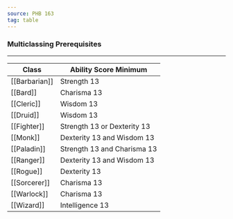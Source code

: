 ```yaml
---
source: PHB 163
tag: table
---
```


### Multiclassing Prerequisites
---
|Class|Ability Score Minimum|
|----|------------|
|[[Barbarian]]|Strength 13|
|[[Bard]]|Charisma 13|
|[[Cleric]]|Wisdom 13|
|[[Druid]]|Wisdom 13|
|[[Fighter]]|Strength 13 or Dexterity 13|
|[[Monk]]|Dexterity 13 and Wisdom 13|
|[[Paladin]]|Strength 13 and Charisma 13|
|[[Ranger]]|Dexterity 13 and Wisdom 13|
|[[Rogue]]|Dexterity 13|
|[[Sorcerer]]|Charisma 13|
|[[Warlock]]|Charisma 13|
|[[Wizard]]|Intelligence 13|
